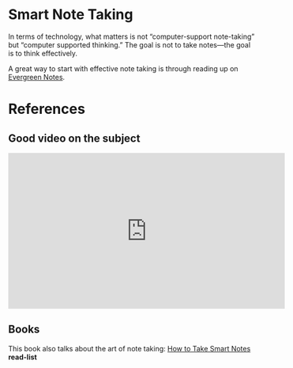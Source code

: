 # Smart Note Taking    
In terms of technology, what matters is not “computer-support note-taking” but “computer supported thinking.” The goal is not to take notes—the goal is to think effectively.   
   
A great way to start with effective note taking is through reading up on [Evergreen Notes](../../Private/Education/Evergreen%20Notes.md).   
   
   
# References   
## Good video on the subject   
<iframe width="560" height="315" src="https://www.youtube.com/embed/Ewhfok91AdE" title="YouTube video player" frameborder="0" allow="accelerometer; autoplay; clipboard-write; encrypted-media; gyroscope; picture-in-picture" allowfullscreen></iframe>   
   
## Books   
This book also talks about the art of note taking: [How to Take Smart Notes](https://www.goodreads.com/en/book/show/34507927-how-to-take-smart-notes)   
**read-list**